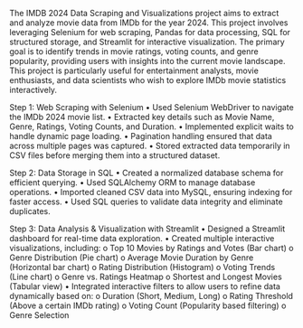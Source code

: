 The IMDB 2024 Data Scraping and Visualizations project aims to extract and analyze movie data from IMDb for the year 2024. 
This project involves leveraging Selenium for web scraping, Pandas for data processing, SQL for structured storage, and Streamlit for interactive visualization. 
The primary goal is to identify trends in movie ratings, voting counts, and genre popularity, providing users with insights into the current movie landscape.
This project is particularly useful for entertainment analysts, movie enthusiasts, and data scientists who wish to explore IMDb movie statistics interactively.


Step 1: Web Scraping with Selenium
•	Used Selenium WebDriver to navigate the IMDb 2024 movie list.
•	Extracted key details such as Movie Name, Genre, Ratings, Voting Counts, and Duration.
•	Implemented explicit waits to handle dynamic page loading.
•	Pagination handling ensured that data across multiple pages was captured.
•	Stored extracted data temporarily in CSV files before merging them into a structured dataset.

Step 2: Data Storage in SQL
•	Created a normalized database schema for efficient querying.
•	Used SQLAlchemy ORM to manage database operations.
•	Imported cleaned CSV data into MySQL, ensuring indexing for faster access.
•	Used SQL queries to validate data integrity and eliminate duplicates.

Step 3: Data Analysis & Visualization with Streamlit
•	Designed a Streamlit dashboard for real-time data exploration.
•	Created multiple interactive visualizations, including: 
o	Top 10 Movies by Ratings and Votes (Bar chart)
o	Genre Distribution (Pie chart)
o	Average Movie Duration by Genre (Horizontal bar chart)
o	Rating Distribution (Histogram)
o	Voting Trends (Line chart)
o	Genre vs. Ratings Heatmap
o	Shortest and Longest Movies (Tabular view)
•	Integrated interactive filters to allow users to refine data dynamically based on: 
o	Duration (Short, Medium, Long)
o	Rating Threshold (Above a certain IMDb rating)
o	Voting Count (Popularity based filtering)
o	Genre Selection
